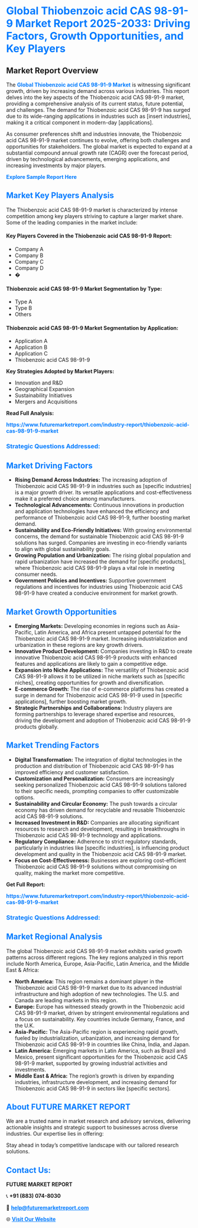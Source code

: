 <h1 style="color: #007BFF;">Global Thiobenzoic acid CAS 98-91-9 Market Report 2025-2033: Driving Factors, Growth Opportunities, and Key Players</h1>

<section id="overview">
<h2>Market Report Overview</h2>
<p>The <a href="https://www.futuremarketreport.com/industry-report/thiobenzoic-acid-cas-98-91-9-market" style="color: #007BFF; text-decoration: none;"><strong>Global Thiobenzoic acid CAS 98-91-9 Market</strong></a> is witnessing significant growth, driven by increasing demand across various industries. This report delves into the key aspects of the Thiobenzoic acid CAS 98-91-9 market, providing a comprehensive analysis of its current status, future potential, and challenges. The demand for Thiobenzoic acid CAS 98-91-9 has surged due to its wide-ranging applications in industries such as [insert industries], making it a critical component in modern-day [applications].</p>
<p>As consumer preferences shift and industries innovate, the Thiobenzoic acid CAS 98-91-9 market continues to evolve, offering both challenges and opportunities for stakeholders. The global market is expected to expand at a substantial compound annual growth rate (CAGR) over the forecast period, driven by technological advancements, emerging applications, and increasing investments by major players.</p>
</section>

<section id="overview">
<p><a href="https://www.futuremarketreport.com/request-sample/reportId=112002" style="color: #007BFF; text-decoration: none;"><strong>Explore Sample Report Here</strong></a></p>
</section>

<section id="key-players">
<h2 style="color: #007BFF;">Market Key Players Analysis</h2>
<p>The Thiobenzoic acid CAS 98-91-9 market is characterized by intense competition among key players striving to capture a larger market share. Some of the leading companies in the market include:</p>
<h4>Key Players Covered in the Thiobenzoic acid CAS 98-91-9 Report:</h4>
<ul><li>Company A</li><li>Company B</li><li>Company C</li><li>Company D</li><li>�</li></ul>
<h4>Thiobenzoic acid CAS 98-91-9 Market Segmentation by Type:</h4>
<ul><li>Type A</li><li>Type B</li><li>Others</li></ul>

<h4>Thiobenzoic acid CAS 98-91-9 Market Segmentation by Application:</h4>
<ul><li>Application A</li><li>Application B</li><li>Application C</li><li>Thiobenzoic acid CAS 98-91-9</li></ul>
<p><strong>Key Strategies Adopted by Market Players:</strong></p>
<ul>
<li>Innovation and R&D</li>
<li>Geographical Expansion</li>
<li>Sustainability Initiatives</li>
<li>Mergers and Acquisitions</li>
</ul>
</section>

<section>
<p><strong>Read Full Analysis: </strong></p><a href="https://www.futuremarketreport.com/industry-report/thiobenzoic-acid-cas-98-91-9-market" style="color: #007BFF; text-decoration: none;"><strong>https://www.futuremarketreport.com/industry-report/thiobenzoic-acid-cas-98-91-9-market</strong></a>
<h3 style="color: #007BFF;">Strategic Questions Addressed:</h3>
</section>

<section id="driving-factors">
<h2 style="color: #007BFF;">Market Driving Factors</h2>
<ul>
<li><strong>Rising Demand Across Industries:</strong> The increasing adoption of Thiobenzoic acid CAS 98-91-9 in industries such as [specific industries] is a major growth driver. Its versatile applications and cost-effectiveness make it a preferred choice among manufacturers.</li>
<li><strong>Technological Advancements:</strong> Continuous innovations in production and application technologies have enhanced the efficiency and performance of Thiobenzoic acid CAS 98-91-9, further boosting market demand.</li>
<li><strong>Sustainability and Eco-Friendly Initiatives:</strong> With growing environmental concerns, the demand for sustainable Thiobenzoic acid CAS 98-91-9 solutions has surged. Companies are investing in eco-friendly variants to align with global sustainability goals.</li>
<li><strong>Growing Population and Urbanization:</strong> The rising global population and rapid urbanization have increased the demand for [specific products], where Thiobenzoic acid CAS 98-91-9 plays a vital role in meeting consumer needs.</li>
<li><strong>Government Policies and Incentives:</strong> Supportive government regulations and incentives for industries using Thiobenzoic acid CAS 98-91-9 have created a conducive environment for market growth.</li>
</ul>
</section>

<section id="growth-opportunities">
<h2 style="color: #007BFF;">Market Growth Opportunities</h2>
<ul>
<li><strong>Emerging Markets:</strong> Developing economies in regions such as Asia-Pacific, Latin America, and Africa present untapped potential for the Thiobenzoic acid CAS 98-91-9 market. Increasing industrialization and urbanization in these regions are key growth drivers.</li>
<li><strong>Innovative Product Development:</strong> Companies investing in R&D to create innovative Thiobenzoic acid CAS 98-91-9 products with enhanced features and applications are likely to gain a competitive edge.</li>
<li><strong>Expansion into Niche Applications:</strong> The versatility of Thiobenzoic acid CAS 98-91-9 allows it to be utilized in niche markets such as [specific niches], creating opportunities for growth and diversification.</li>
<li><strong>E-commerce Growth:</strong> The rise of e-commerce platforms has created a surge in demand for Thiobenzoic acid CAS 98-91-9 used in [specific applications], further boosting market growth.</li>
<li><strong>Strategic Partnerships and Collaborations:</strong> Industry players are forming partnerships to leverage shared expertise and resources, driving the development and adoption of Thiobenzoic acid CAS 98-91-9 products globally.</li>
</ul>
</section>

<section id="trending-factors">
<h2 style="color: #007BFF;">Market Trending Factors</h2>
<ul>
<li><strong>Digital Transformation:</strong> The integration of digital technologies in the production and distribution of Thiobenzoic acid CAS 98-91-9 has improved efficiency and customer satisfaction.</li>
<li><strong>Customization and Personalization:</strong> Consumers are increasingly seeking personalized Thiobenzoic acid CAS 98-91-9 solutions tailored to their specific needs, prompting companies to offer customizable options.</li>
<li><strong>Sustainability and Circular Economy:</strong> The push towards a circular economy has driven demand for recyclable and reusable Thiobenzoic acid CAS 98-91-9 solutions.</li>
<li><strong>Increased Investment in R&D:</strong> Companies are allocating significant resources to research and development, resulting in breakthroughs in Thiobenzoic acid CAS 98-91-9 technology and applications.</li>
<li><strong>Regulatory Compliance:</strong> Adherence to strict regulatory standards, particularly in industries like [specific industries], is influencing product development and quality in the Thiobenzoic acid CAS 98-91-9 market.</li>
<li><strong>Focus on Cost-Effectiveness:</strong> Businesses are exploring cost-efficient Thiobenzoic acid CAS 98-91-9 solutions without compromising on quality, making the market more competitive.</li>
</ul>
</section>

<section>
<p><strong>Get Full Report: </strong></p><a href="https://www.futuremarketreport.com/industry-report/thiobenzoic-acid-cas-98-91-9-market" style="color: #007BFF; text-decoration: none;"><strong>https://www.futuremarketreport.com/industry-report/thiobenzoic-acid-cas-98-91-9-market</strong></a>
<h3 style="color: #007BFF;">Strategic Questions Addressed:</h3>
</section>


<section id="regional-analysis">
<h2 style="color: #007BFF;">Market Regional Analysis</h2>
<p>The global Thiobenzoic acid CAS 98-91-9 market exhibits varied growth patterns across different regions. The key regions analyzed in this report include North America, Europe, Asia-Pacific, Latin America, and the Middle East & Africa:</p>
<ul>
<li><strong>North America:</strong> This region remains a dominant player in the Thiobenzoic acid CAS 98-91-9 market due to its advanced industrial infrastructure and high adoption of new technologies. The U.S. and Canada are leading markets in this region.</li>
<li><strong>Europe:</strong> Europe has witnessed steady growth in the Thiobenzoic acid CAS 98-91-9 market, driven by stringent environmental regulations and a focus on sustainability. Key countries include Germany, France, and the U.K.</li>
<li><strong>Asia-Pacific:</strong> The Asia-Pacific region is experiencing rapid growth, fueled by industrialization, urbanization, and increasing demand for Thiobenzoic acid CAS 98-91-9 in countries like China, India, and Japan.</li>
<li><strong>Latin America:</strong> Emerging markets in Latin America, such as Brazil and Mexico, present significant opportunities for the Thiobenzoic acid CAS 98-91-9 market, supported by growing industrial activities and investments.</li>
<li><strong>Middle East & Africa:</strong> The region’s growth is driven by expanding industries, infrastructure development, and increasing demand for Thiobenzoic acid CAS 98-91-9 in sectors like [specific sectors].</li>
</ul>
</section>

<footer>
<h2 style="color: #007BFF;">About FUTURE MARKET REPORT</h2>
<p>We are a trusted name in market research and advisory services, delivering actionable insights and strategic support to businesses across diverse industries. Our expertise lies in offering:</p>

<p>Stay ahead in today’s competitive landscape with our tailored research solutions.</p>

<h2 style="color: #007BFF;">Contact Us:</h2>
<p><strong>FUTURE MARKET REPORT</strong></p>
<p>📞 <strong>+91 (883) 074-8030</strong></p>
<p>📧 <strong><a href="mailto:help@futuremarketreport.com" style="color: #007BFF;">help@futuremarketreport.com</a></strong></p>
<p>🌐 <strong><a href="https://www.futuremarketreport.com/" style="color: #007BFF;">Visit Our Website</a></strong></p>
</footer>